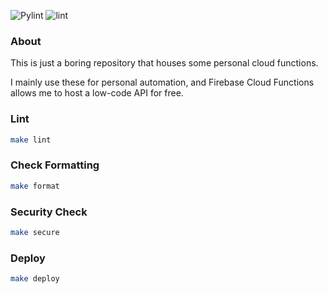 ![Pylint](https://github.com/jdleo/personal-cloud-functions/actions/workflows/pylint.yml/badge.svg)
![lint](https://github.com/<OWNER>/<REPOSITORY>/actions/workflows/<WORKFLOW_FILE>/badge.svg)

### About

This is just a boring repository that houses some personal cloud functions.

I mainly use these for personal automation, and Firebase Cloud Functions allows me to host a low-code API for free.

### Lint

```bash
make lint
```

### Check Formatting

```bash
make format
```

### Security Check

```bash
make secure
```

### Deploy

```bash
make deploy
```
